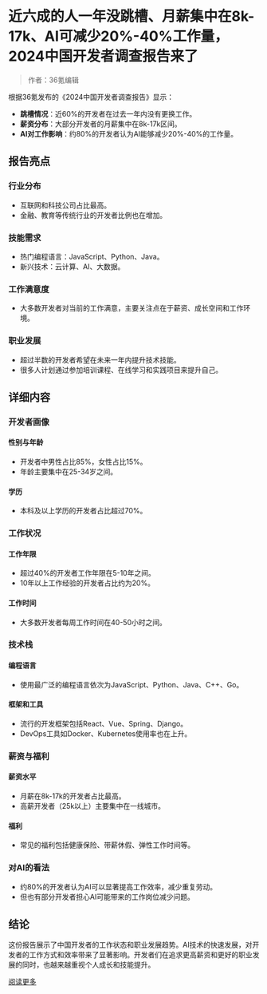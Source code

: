 # 近六成的人一年没跳槽、月薪集中在8k-17k、AI可减少20%-40%工作量，2024中国开发者调查报告来了

> 作者：36氪编辑

根据36氪发布的《2024中国开发者调查报告》显示：

- **跳槽情况**：近60%的开发者在过去一年内没有更换工作。
- **薪资分布**：大部分开发者的月薪集中在8k-17k区间。
- **AI对工作影响**：约80%的开发者认为AI能够减少20%-40%的工作量。

## 报告亮点

### 行业分布
- 互联网和科技公司占比最高。
- 金融、教育等传统行业的开发者比例也在增加。

### 技能需求
- 热门编程语言：JavaScript、Python、Java。
- 新兴技术：云计算、AI、大数据。

### 工作满意度
- 大多数开发者对当前的工作满意，主要关注点在于薪资、成长空间和工作环境。

### 职业发展
- 超过半数的开发者希望在未来一年内提升技术技能。
- 很多人计划通过参加培训课程、在线学习和实践项目来提升自己。

## 详细内容

### 开发者画像
#### 性别与年龄
- 开发者中男性占比85%，女性占比15%。
- 年龄主要集中在25-34岁之间。

#### 学历
- 本科及以上学历的开发者占比超过70%。

### 工作状况
#### 工作年限
- 超过40%的开发者工作年限在5-10年之间。
- 10年以上工作经验的开发者占比约为20%。

#### 工作时间
- 大多数开发者每周工作时间在40-50小时之间。

### 技术栈
#### 编程语言
- 使用最广泛的编程语言依次为JavaScript、Python、Java、C++、Go。

#### 框架和工具
- 流行的开发框架包括React、Vue、Spring、Django。
- DevOps工具如Docker、Kubernetes使用率也在上升。

### 薪资与福利
#### 薪资水平
- 月薪在8k-17k的开发者占比最高。
- 高薪开发者（25k以上）主要集中在一线城市。

#### 福利
- 常见的福利包括健康保险、带薪休假、弹性工作时间等。

### 对AI的看法
- 约80%的开发者认为AI可以显著提高工作效率，减少重复劳动。
- 但也有部分开发者担心AI可能带来的工作岗位减少问题。

## 结论

这份报告展示了中国开发者的工作状态和职业发展趋势。AI技术的快速发展，对开发者的工作方式和效率带来了显著影响。开发者们在追求更高薪资和更好的职业发展的同时，也越来越重视个人成长和技能提升。

[阅读更多](https://36kr.com/p/2867558811930752)
